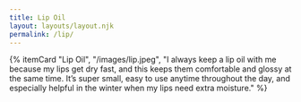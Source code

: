 ```yaml
---
title: Lip Oil
layout: layouts/layout.njk
permalink: /lip/
---
```


{% itemCard "Lip Oil", "/images/lip.jpeg", "I always keep a lip oil with me because my lips get dry fast, and this keeps them comfortable and glossy at the same time. It’s super small, easy to use anytime throughout the day, and especially helpful in the winter when my lips need extra moisture." %}
